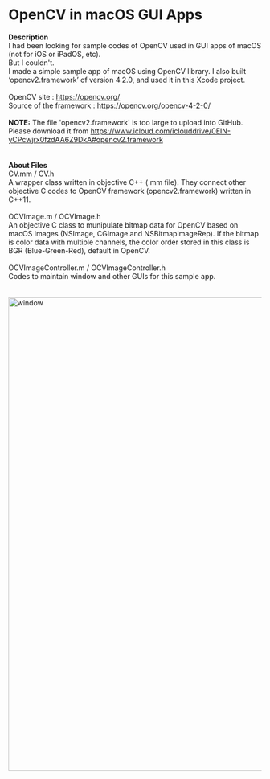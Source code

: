 # OpenCV in macOS GUI Apps
<b>Description</b><br>
I had been looking for sample codes of OpenCV used in GUI apps of macOS (not for iOS or iPadOS, etc).<br>
But I couldn't.<br>
I made a simple sample app of macOS using OpenCV library. I also built ‘opencv2.framework’ of version 4.2.0, and used it in this Xcode project.<br>
<br>
OpenCV site : https://opencv.org/<br>
Source of the framework : https://opencv.org/opencv-4-2-0/<br>
<br>
<b>NOTE:</b> The file 'opencv2.framework' is too large to upload into GitHub. Please download it from https://www.icloud.com/iclouddrive/0EIN-yCPcwjrx0fzdAA6Z9DkA#opencv2.framework<br>
<br>
<br>
<b>About Files</b><br>
CV.mm / CV.h<br>
A wrapper class written in objective C++ (.mm file). They connect other objective C codes to OpenCV framework (opencv2.framework) written in C++11.<br>
<br>
OCVImage.m / OCVImage.h<br>
An objective C class to munipulate bitmap data for OpenCV based on macOS images (NSImage, CGImage and NSBitmapImageRep). If the bitmap is color data with multiple channels, the color order stored in this class is BGR (Blue-Green-Red), default in OpenCV.<br>
<br>
OCVImageController.m / OCVImageController.h<br>
Codes to maintain window and other GUIs for this sample app.<br>
<br>
<br>
<img width="942" alt="window" src="https://user-images.githubusercontent.com/52600509/71859174-4b9d9b00-3131-11ea-816e-ae7cf78d976b.png">
